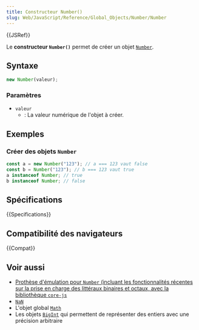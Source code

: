 ```yaml
---
title: Constructeur Number()
slug: Web/JavaScript/Reference/Global_Objects/Number/Number
---
```


{{JSRef}}

Le **constructeur `Number()`** permet de créer un objet [`Number`](/fr/docs/Web/JavaScript/Reference/Global_Objects/Number).

## Syntaxe

```js
new Number(valeur);
```

### Paramètres

- `valeur`
  - : La valeur numérique de l'objet à créer.

## Exemples

### Créer des objets `Number`

```js
const a = new Number("123"); // a === 123 vaut false
const b = Number("123"); // b === 123 vaut true
a instanceof Number; // true
b instanceof Number; // false
```

## Spécifications

{{Specifications}}

## Compatibilité des navigateurs

{{Compat}}

## Voir aussi

- [Prothèse d'émulation pour `Number` (incluant les fonctionnalités récentes sur la prise en charge des littéraux binaires et octaux, avec la bibliothèque `core-js`](https://github.com/zloirock/core-js#ecmascript-number)
- [`NaN`](/fr/docs/Web/JavaScript/Reference/Global_Objects/NaN)
- L'objet global [`Math`](/fr/docs/Web/JavaScript/Reference/Global_Objects/Math)
- Les objets [`BigInt`](/fr/docs/Web/JavaScript/Reference/Global_Objects/BigInt) qui permettent de représenter des entiers avec une précision arbitraire
